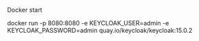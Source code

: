 Docker start

docker run -p 8080:8080 -e KEYCLOAK_USER=admin -e KEYCLOAK_PASSWORD=admin quay.io/keycloak/keycloak:15.0.2

